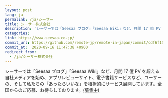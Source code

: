 ```yaml
---
layout: post
lang: ja
permalink: /ja/シーサー
title: シーサー株式会社
description: 'シーサーでは「Seesaa ブログ」「Seesaa Wiki」など、月間 17 億 PV を超える自社メディアを始め、アプリレビューサイト、電子書籍サービスなど、ユーザーの、そして私たちの「あったらいいな」を積極的にサービス展開しています。全国からのご応募、お待ちしております。(募集中)'
categories: 
link: https://www.seesaa.co.jp/
commit_url: https://github.com/remote-jp/remote-in-japan/commit/cdf6f15cccaa32f875c421f78696132462c80f48
commit_at:  2020-09-16 11:47:38 +0900
redirect_from:
  - /ja/シーサー株式会社
---
```


<p>シーサーでは「Seesaa ブログ」「Seesaa Wiki」など、月間 17 億 PV を超える自社メディアを始め、アプリレビューサイト、電子書籍サービスなど、ユーザーの、そして私たちの「あったらいいな」を積極的にサービス展開しています。全国からのご応募、お待ちしております。<a href="https://www.seesaa.co.jp/recruit/jobs.html">(募集中)</a></p>
